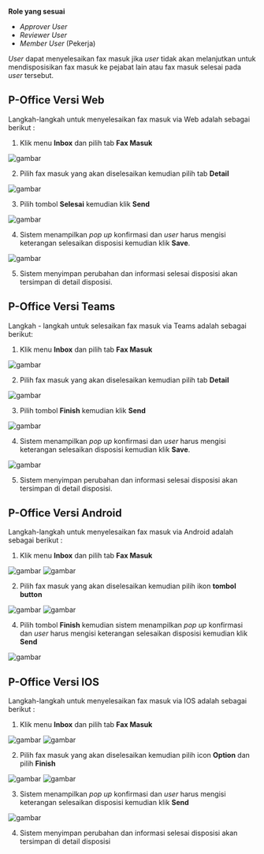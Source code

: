 **Role yang sesuai**

- *Approver User*
- *Reviewer User*
- *Member User* (Pekerja)

*User* dapat menyelesaikan fax masuk jika *user* tidak akan melanjutkan untuk mendisposisikan fax masuk ke pejabat lain atau fax masuk selesai pada *user* tersebut. 

## **P-Office Versi Web**

Langkah-langkah untuk menyelesaikan fax masuk via Web adalah sebagai berikut :

1. Klik menu **Inbox** dan pilih tab **Fax Masuk**

![gambar](FaxMasuk/FM_WEB/SelesaiFM01.png) 

2. Pilih fax masuk yang akan diselesaikan kemudian pilih tab **Detail**

![gambar](FaxMasuk/FM_WEB/SelesaiFM02.png) 

3. Pilih tombol **Selesai** kemudian klik **Send**

![gambar](FaxMasuk/FM_WEB/SelesaiFM03.png) 

4. Sistem menampilkan *pop up* konfirmasi dan *user* harus mengisi keterangan selesaikan disposisi kemudian klik **Save**.

![gambar](FaxMasuk/FM_WEB/SelesaiFM04.png)

5. Sistem menyimpan perubahan dan informasi selesai disposisi akan tersimpan di detail disposisi.

## **P-Office Versi Teams**

Langkah - langkah untuk selesaikan fax masuk via Teams adalah sebagai berikut:

1. Klik menu **Inbox** dan pilih tab **Fax Masuk**

![gambar](FaxMasuk/FM_Teams/FM19.png)

2. Pilih fax masuk yang akan diselesaikan kemudian pilih tab **Detail**

![gambar](FaxMasuk/FM_Teams/FM20.png)

3. Pilih tombol **Finish** kemudian klik **Send**

![gambar](FaxMasuk/FM_Teams/21.png)

4. Sistem menampilkan *pop up* konfirmasi dan *user* harus mengisi keterangan selesaikan disposisi kemudian klik **Save**.

![gambar](FaxMasuk/FM_Teams/FM22.png)

5. Sistem menyimpan perubahan dan informasi selesai disposisi akan tersimpan di detail disposisi.

## **P-Office Versi Android**

Langkah-langkah untuk menyelesaikan fax masuk via Android adalah sebagai berikut :

1. Klik menu **Inbox** dan pilih tab **Fax Masuk**

![gambar](FaxMasuk/FM_Android/SelesaiFM/A01.jpg) ![gambar](FaxMasuk/FM_Android/SelesaiFM/A02.jpg)

2. Pilih fax masuk yang akan diselesaikan kemudian pilih ikon **tombol button**

![gambar](FaxMasuk/FM_Android/SelesaiFM/A03.jpg) ![gambar](FaxMasuk/FM_Android/SelesaiFM/A04.jpg)

4. Pilih tombol **Finish** kemudian sistem menampilkan _pop up_ konfirmasi dan _user_ harus mengisi keterangan selesaikan disposisi kemudian klik **Send**

![gambar](FaxMasuk/FM_Android/SelesaiFM/A05.jpg)

## **P-Office Versi IOS**

Langkah-langkah untuk menyelesaikan fax masuk via IOS adalah sebagai berikut :

1. Klik menu **Inbox** dan pilih tab **Fax Masuk**

![gambar](FaxMasuk/FM_IOS/FM-17.1.png) ![gambar](FaxMasuk/FM_IOS/FM-17.2.png)

2. Pilih fax masuk yang akan diselesaikan kemudian pilih icon **Option** dan pilih **Finish**

![gambar](FaxMasuk/FM_IOS/FM-18.1.png) ![gambar](FaxMasuk/FM_IOS/FM-18.2.png)

3. Sistem menampilkan _pop up_ konfirmasi dan _user_ harus mengisi keterangan selesaikan disposisi kemudian klik **Send**

![gambar](FaxMasuk/FM_IOS/FM-19.png)

4. Sistem menyimpan perubahan dan informasi selesai disposisi akan tersimpan di detail disposisi
